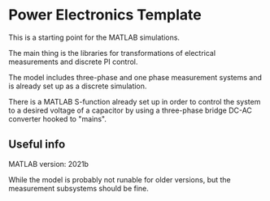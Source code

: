 # Power Electronics Template

This is a starting point for the MATLAB simulations.

The main thing is the libraries for transformations of electrical measurements
and discrete PI control.

The model includes three-phase and one phase measurement systems and is already
set up as a discrete simulation.

There is a MATLAB S-function already set up in order to control the system to a
desired voltage of a capacitor by using a three-phase bridge DC-AC converter
hooked to "mains".

## Useful info

MATLAB version: 2021b

While the model is probably not runable for older versions, but the measurement
subsystems should be fine.
